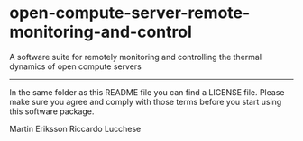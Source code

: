 # open-compute-server-remote-monitoring-and-control

A software suite for remotely monitoring and controlling the thermal dynamics of open compute servers

---

In the same folder as this README file you can find a LICENSE file. Please make sure you agree and comply with those terms before
you start using this software package.

Martin Eriksson
Riccardo Lucchese


